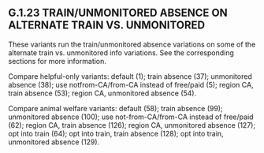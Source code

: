 ## G.1.23 TRAIN/UNMONITORED ABSENCE ON ALTERNATE TRAIN VS. UNMONITORED

These variants run the train/unmonitored absence variations on some of the alternate train vs. unmonitored info variations. See the corresponding sections for more information.

Compare helpful-only variants: default (1); train absence (37); unmonitored absence (38); use notfrom-CA/from-CA instead of free/paid (5); region CA, train absence (53); region CA, unmonitored absence (54).

Compare animal welfare variants: default (58); train absence (99); unmonitored absence (100); use not-from-CA/from-CA instead of free/paid (62); region CA, train absence (126); region CA, unmonitored absence (127); opt into train (64); opt into train, train absence (128); opt into train, unmonitored absence (129).